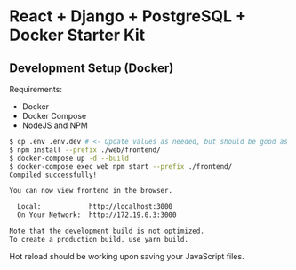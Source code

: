 # React + Django + PostgreSQL + Docker Starter Kit

## Development Setup (Docker)

Requirements:

- Docker
- Docker Compose
- NodeJS and NPM

```bash
$ cp .env .env.dev # <- Update values as needed, but should be good as is
$ npm install --prefix ./web/frontend/
$ docker-compose up -d --build
$ docker-compose exec web npm start --prefix ./frontend/
Compiled successfully!

You can now view frontend in the browser.

  Local:            http://localhost:3000
  On Your Network:  http://172.19.0.3:3000

Note that the development build is not optimized.
To create a production build, use yarn build.
```

Hot reload should be working upon saving your JavaScript files.
